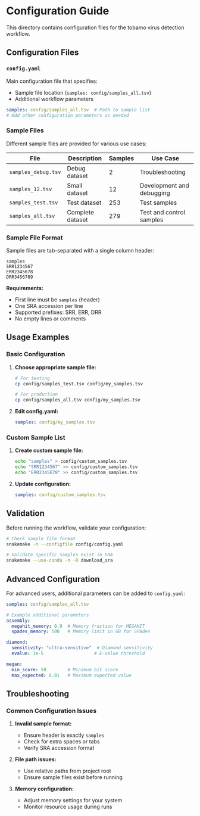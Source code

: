 # Configuration Guide

This directory contains configuration files for the tobamo virus detection workflow.

## Configuration Files

### `config.yaml`

Main configuration file that specifies:
- Sample file location (`samples: config/samples_all.tsv`)
- Additional workflow parameters

```yaml
samples: config/samples_all.tsv  # Path to sample list
# Add other configuration parameters as needed
```

### Sample Files

Different sample files are provided for various use cases:

| File | Description | Samples | Use Case |
|------|-------------|---------|----------|
| `samples_debug.tsv` | Debug dataset | 2 | Troubleshooting |
| `samples_12.tsv` | Small dataset | 12 | Development and debugging |
| `samples_test.tsv` | Test dataset | 253 | Test samples |
| `samples_all.tsv` | Complete dataset | 279 | Test and control samples |

### Sample File Format

Sample files are tab-separated with a single column header:

```tsv
samples
SRR1234567
ERR2345678
DRR3456789
```

**Requirements:**
- First line must be `samples` (header)
- One SRA accession per line
- Supported prefixes: SRR, ERR, DRR
- No empty lines or comments

## Usage Examples

### Basic Configuration

1. **Choose appropriate sample file:**
   ```bash
   # For testing
   cp config/samples_test.tsv config/my_samples.tsv
   
   # For production
   cp config/samples_all.tsv config/my_samples.tsv
   ```

2. **Edit config.yaml:**
   ```yaml
   samples: config/my_samples.tsv
   ```

### Custom Sample List

1. **Create custom sample file:**
   ```bash
   echo "samples" > config/custom_samples.tsv
   echo "SRR1234567" >> config/custom_samples.tsv
   echo "ERR2345678" >> config/custom_samples.tsv
   ```

2. **Update configuration:**
   ```yaml
   samples: config/custom_samples.tsv
   ```

## Validation

Before running the workflow, validate your configuration:

```bash
# Check sample file format
snakemake -n --configfile config/config.yaml

# Validate specific samples exist in SRA
snakemake --use-conda -n -R download_sra
```

## Advanced Configuration

For advanced users, additional parameters can be added to `config.yaml`:

```yaml
samples: config/samples_all.tsv

# Example additional parameters
assembly:
  megahit_memory: 0.9  # Memory fraction for MEGAHIT
  spades_memory: 500   # Memory limit in GB for SPAdes

diamond:
  sensitivity: "ultra-sensitive"  # Diamond sensitivity
  evalue: 1e-5                   # E-value threshold

megan:
  min_score: 50        # Minimum bit score
  max_expected: 0.01   # Maximum expected value
```

## Troubleshooting

### Common Configuration Issues

1. **Invalid sample format:**
   - Ensure header is exactly `samples`
   - Check for extra spaces or tabs
   - Verify SRA accession format

2. **File path issues:**
   - Use relative paths from project root
   - Ensure sample files exist before running

3. **Memory configuration:**
   - Adjust memory settings for your system
   - Monitor resource usage during runs
